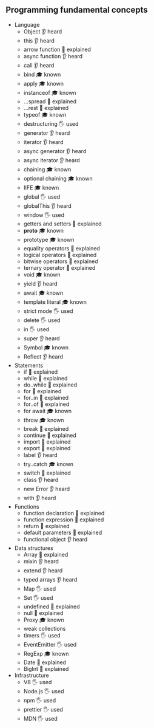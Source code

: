 ## Programming fundamental concepts

- Language
  - Object 👂 heard
  - this 👂 heard
  - arrow function 🙋 explained
  - async function 👂 heard
  - call 👂 heard
  - bind 🎓 known 
  - apply 🎓 known 
  - instanceof 🎓 known 
  - ...spread 🙋 explained 
  - ...rest 🙋 explained 
  - typeof 🎓 known
  - destructuring 🖐️ used 
  - generator 👂 heard
  - iterator 👂 heard
  - async generator 👂 heard
  - async iterator 👂 heard
  - chaining 🎓 known 
  - optional chaining 🎓 known 
  - IIFE 🎓 known 
  - global 🖐️ used
  - globalThis 👂 heard 
  - window 🖐️ used
  - getters and setters 🙋 explained
  - __proto__ 🎓 known
  - prototype 🎓 known
  - equality operators 🙋 explained
  - logical operators 🙋 explained
  - bitwise operators 🙋 explained
  - ternary operator 🙋 explained
  - void 🎓 known
  - yield 👂 heard
  - await 🎓 known
  - template literal 🎓 known
  - strict mode 🖐️ used 
  - delete 🖐️ used 
  - in 🖐️ used 
  - super 👂 heard
  - Symbol 🎓 known
  - Reflect 👂 heard 
- Statements
  - if 🙋 explained 
  - while 🙋 explained 
  - do..while 🙋 explained 
  - for 🙋 explained 
  - for..in 🙋 explained 
  - for..of 🙋 explained 
  - for await 🎓 known
  - throw 🎓 known
  - break 🙋 explained 
  - continue 🙋 explained 
  - import 🙋 explained 
  - export 🙋 explained 
  - label 👂 heard
  - try..catch 🎓 known
  - switch 🙋 explained
  - class 👂 heard
  - new Error 👂 heard
  - with 👂 heard
- Functions
  - function declaration 🙋 explained
  - function expression 🙋 explained
  - return 🙋 explained
  - default parameters 🙋 explained
  - functional object 👂 heard
- Data structures
  - Array 🙋 explained
  - mixin 👂 heard
  - extend 👂 heard
  - typed arrays 👂 heard
  - Map 🖐️ used
  - Set 🖐️ used
  - undefined 🙋 explained
  - null 🙋 explained
  - Proxy 🎓 known 
  - weak collections
  - timers 🖐️ used
  - EventEmitter 🖐️ used
  - RegExp 🎓 known
  - Date 🙋 explained
  - BigInt 🙋 explained
- Infrastructure
  - V8 🖐️ used 
  - Node.js 🖐️ used 
  - npm 🖐️ used 
  - prettier 🖐️ used 
  - MDN 🖐️ used 
